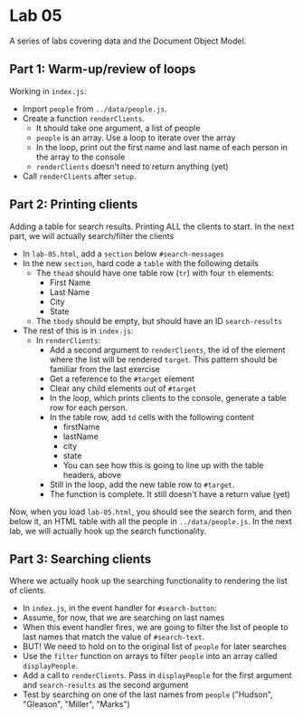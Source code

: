 # Lab 05

A series of labs covering data and the Document Object Model.

## Part 1: Warm-up/review of loops

Working in `index.js`:

- Import `people` from `../data/people.js`.
- Create a function `renderClients`. 
  - It should take one argument, a list of people
  - `people` is an array. Use a loop to iterate over the array
  - In the loop, print out the first name and last name of each person in the 
    array to the console
  - `renderClients` doesn't need to return anything (yet)
- Call `renderClients` after `setup`. 

## Part 2: Printing clients

Adding a table for search results. Printing ALL the clients to start. In 
the next part, we will actually search/filter the clients

- In `lab-05.html`, add a `section` below `#search-messages`
- In the new `section`, hard code a `table` with the following details
  - The `thead` should have one table row (`tr`) with four `th` elements:
    - First Name
    - Last Name
    - City
    - State
  - The `tbody` should be empty, but should have an ID `search-results`
- The rest of this is in `index.js`:
  - In `renderClients`:  
    - Add a second argument to `renderClients`, the id of the element where 
      the list will be rendered `target`. This pattern should be familiar 
      from the last exercise
    - Get a reference to the `#target` element
    - Clear any child elements out of `#target`
    - In the loop, which prints clients to the console, generate a table row 
      for each person. 
    - In the table row, add `td` cells with the following content
      - firstName
      - lastName
      - city
      - state
      - You can see how this is going to line up with the table headers, above
    - Still in the loop, add the new table row to `#target`.
    - The function is complete. It still doesn't have a return value (yet)

Now, when you load `lab-05.html`, you should see the search form, and then below it,
an HTML table with all the people in `../data/people.js`. In the next lab, we 
will actually hook up the search functionality. 

## Part 3: Searching clients

Where we actually hook up the searching functionality to rendering the list
of clients. 

- In `index.js`, in the event handler for `#search-button`:
- Assume, for now, that we are searching on last names
- When this event handler fires, we are going to filter the list of people
  to last names that match the value of `#search-text`. 
- BUT! We need to hold on to the original list of `people` for later searches
- Use the `filter` function on arrays to filter `people` into an array
  called `displayPeople`. 
- Add a call to `renderClients`. Pass in `displayPeople` for the first argument
  and `search-results` as the second argument
- Test by searching on one of the last names from `people` 
  ("Hudson", "Gleason", "Miller", "Marks")

